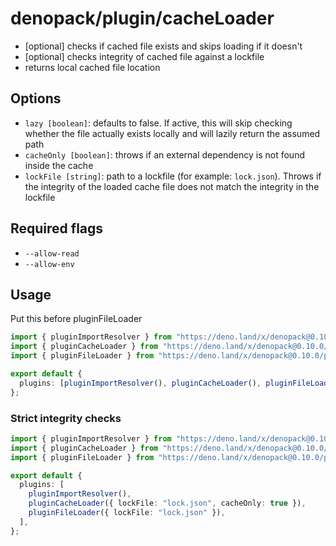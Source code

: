 # denopack/plugin/cacheLoader

- [optional] checks if cached file exists and skips loading if it doesn't
- [optional] checks integrity of cached file against a lockfile
- returns local cached file location

## Options

- `lazy [boolean]`: defaults to false. If active, this will skip checking whether the file actually exists locally and will lazily return the assumed path
- `cacheOnly [boolean]`: throws if an external dependency is not found inside the cache
- `lockFile [string]`: path to a lockfile (for example: `lock.json`). Throws if the integrity of the loaded cache file does not match the integrity in the lockfile

## Required flags

- `--allow-read`
- `--allow-env`

## Usage

Put this before pluginFileLoader

```ts
import { pluginImportResolver } from "https://deno.land/x/denopack@0.10.0/plugin/importResolver/mod.ts";
import { pluginCacheLoader } from "https://deno.land/x/denopack@0.10.0/plugin/cacheLoader/mod.ts";
import { pluginFileLoader } from "https://deno.land/x/denopack@0.10.0/plugin/filLoader/mod.ts";

export default {
  plugins: [pluginImportResolver(), pluginCacheLoader(), pluginFileLoader()],
};
```

### Strict integrity checks

```ts
import { pluginImportResolver } from "https://deno.land/x/denopack@0.10.0/plugin/importResolver/mod.ts";
import { pluginCacheLoader } from "https://deno.land/x/denopack@0.10.0/plugin/cacheLoader/mod.ts";
import { pluginFileLoader } from "https://deno.land/x/denopack@0.10.0/plugin/filLoader/mod.ts";

export default {
  plugins: [
    pluginImportResolver(),
    pluginCacheLoader({ lockFile: "lock.json", cacheOnly: true }),
    pluginFileLoader({ lockFile: "lock.json" }),
  ],
};
```
